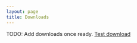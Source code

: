 ```yaml
---
layout: page
title: Downloads
---
```


TODO: Add downloads once ready.
[Test download](downloadTest.zip)
